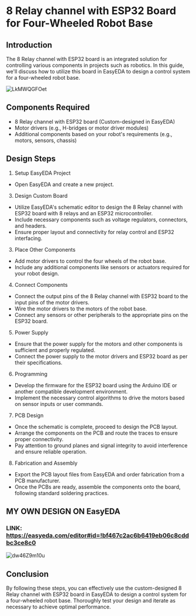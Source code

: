 # 8 Relay channel with ESP32 Board for Four-Wheeled Robot Base

## Introduction
The 8 Relay channel with ESP32 board is an integrated solution for controlling various components in projects such as robotics. In this guide, we'll discuss how to utilize this board in EasyEDA to design a control system for a four-wheeled robot base.

![LkMWQGFOet](https://github.com/ItsRawanMoha/PCB_8_Channel_Circuit_Base/assets/156599594/30387d81-fec0-4223-85f9-6c99319527a4)


## Components Required
-  8 Relay channel with ESP32 board (Custom-designed in EasyEDA)
- Motor drivers (e.g., H-bridges or motor driver modules)
- Additional components based on your robot's requirements (e.g., motors, sensors, chassis)
  
## Design Steps
1. Setup EasyEDA Project
- Open EasyEDA and create a new project.

3. Design Custom Board
- Utilize EasyEDA's schematic editor to design the 8 Relay channel with ESP32 board with 8 relays and an ESP32 microcontroller.
- Include necessary components such as voltage regulators, connectors, and headers.
- Ensure proper layout and connectivity for relay control and ESP32 interfacing.
  
3. Place Other Components
- Add motor drivers to control the four wheels of the robot base.
- Include any additional components like sensors or actuators required for your robot design.
  
4. Connect Components
- Connect the output pins of the 8 Relay channel with ESP32 board to the input pins of the motor drivers.
- Wire the motor drivers to the motors of the robot base.
- Connect any sensors or other peripherals to the appropriate pins on the ESP32 board.
  
5. Power Supply
- Ensure that the power supply for the motors and other components is sufficient and properly regulated.
- Connect the power supply to the motor drivers and ESP32 board as per their specifications.
  
6. Programming
- Develop the firmware for the ESP32 board using the Arduino IDE or another compatible development environment.
- Implement the necessary control algorithms to drive the motors based on sensor inputs or user commands.
  
7. PCB Design
- Once the schematic is complete, proceed to design the PCB layout.
- Arrange the components on the PCB and route the traces to ensure proper connectivity.
- Pay attention to ground planes and signal integrity to avoid interference and ensure reliable operation.
  
8. Fabrication and Assembly
- Export the PCB layout files from EasyEDA and order fabrication from a PCB manufacturer.
- Once the PCBs are ready, assemble the components onto the board, following standard soldering practices.

## MY OWN DESIGN ON EasyEDA
### LINK: https://easyeda.com/editor#id=!bf467c2ac6b6419eb06c8cddbc3ce8c0

![dw46Z9m10u](https://github.com/ItsRawanMoha/PCB_8_Channel_Circuit_Base/assets/156599594/3a11ef15-129a-4b21-aeaa-addcde3bce20)

  
## Conclusion
By following these steps, you can effectively use the custom-designed 8 Relay channel with ESP32 board in EasyEDA to design a control system for a four-wheeled robot base. Thoroughly test your design and iterate as necessary to achieve optimal performance.
